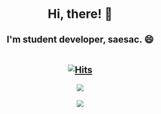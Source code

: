 <h1 align="center">Hi, there! 👋</h1>

<h2 align="center">I'm student developer, saesac. 😄
<br><br>
  
[![Hits](https://hits.seeyoufarm.com/api/count/incr/badge.svg?url=https%3A%2F%2Fgithub.com%2Fsaesac%2Fhit-counter&count_bg=%2379C83D&title_bg=%23555555&icon=&icon_color=%23E7E7E7&title=Visits&edge_flat=false)](https://hits.seeyoufarm.com)

![](https://github-readme-stats.vercel.app/api?username=saesac&show_icons=true&bg_color=toright,#24c6dc,#514a9d)

![](https://github-readme-stats.vercel.app/api/top-langs/?username=saesac&langs_count=8&layout=compact&theme=radical)
</h2>
<!--
**saesac/saesac** is a ✨ _special_ ✨ repository because its `README.md` (this file) appears on your GitHub profile.

Here are some ideas to get you started:

- 🔭 I’m currently working on ...
- 🌱 I’m currently learning ...
- 👯 I’m looking to collaborate on ...
- 🤔 I’m looking for help with ...
- 💬 Ask me about ...
- 📫 How to reach me: ...
- 😄 Pronouns: ...
- ⚡ Fun fact: ...
-->
